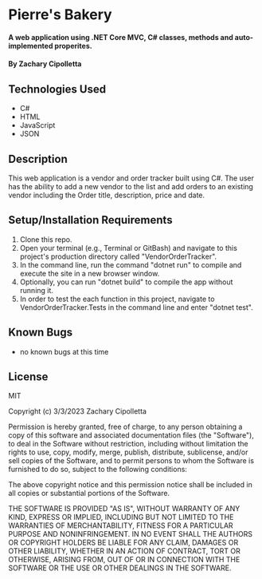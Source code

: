 # Pierre's Bakery

#### A web application using .NET Core MVC, C# classes, methods and auto-implemented properites.

#### By Zachary Cipolletta

## Technologies Used

* C#
* HTML
* JavaScript
* JSON

## Description
This web application is a vendor and order tracker built using C#.  The user has the ability to add a new vendor to the list and add orders to an existing vendor including the Order title, description, price and date.

## Setup/Installation Requirements

1. Clone this repo.
2. Open your terminal (e.g., Terminal or GitBash) and navigate to this project's production directory called "VendorOrderTracker".
3. In the command line, run the command "dotnet run" to compile and execute the site in a new browser window.
4. Optionally, you can run "dotnet build" to compile the app without running it.
5. In order to test the each function in this project, navigate to VendorOrderTracker.Tests in the command line and enter "dotnet test".

## Known Bugs

* no known bugs at this time

## License
MIT

Copyright (c) 3/3/2023 Zachary Cipolletta

Permission is hereby granted, free of charge, to any person obtaining a copy
of this software and associated documentation files (the "Software"), to deal
in the Software without restriction, including without limitation the rights
to use, copy, modify, merge, publish, distribute, sublicense, and/or sell
copies of the Software, and to permit persons to whom the Software is
furnished to do so, subject to the following conditions:

The above copyright notice and this permission notice shall be included in all
copies or substantial portions of the Software.

THE SOFTWARE IS PROVIDED "AS IS", WITHOUT WARRANTY OF ANY KIND, EXPRESS OR
IMPLIED, INCLUDING BUT NOT LIMITED TO THE WARRANTIES OF MERCHANTABILITY,
FITNESS FOR A PARTICULAR PURPOSE AND NONINFRINGEMENT. IN NO EVENT SHALL THE
AUTHORS OR COPYRIGHT HOLDERS BE LIABLE FOR ANY CLAIM, DAMAGES OR OTHER
LIABILITY, WHETHER IN AN ACTION OF CONTRACT, TORT OR OTHERWISE, ARISING FROM,
OUT OF OR IN CONNECTION WITH THE SOFTWARE OR THE USE OR OTHER DEALINGS IN THE
SOFTWARE.
